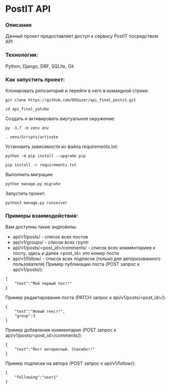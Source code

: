 # PostIT API
### Описание
Данный проект предоставляет доступ к сервису PostIT посредством API.

### Технологии:
Python, Django, DRF, SQLite, Git

### Как запустить проект:

Клонировать репозиторий и перейти в него в командной строке:

```
git clone https://github.com/DOSuzer/api_final_postit.git
```

```
cd api_final_yatube
```

Cоздать и активировать виртуальное окружение:

```
py -3.7 -m venv env
```

```
. venv/Scripts/activate
```

Установить зависимости из файла requirements.txt:

```
python -m pip install --upgrade pip
```

```
pip install -r requirements.txt
```

Выполнить миграции:

```
python manage.py migrate
```

Запустить проект:

```
python3 manage.py runserver
```
### Примеры взаимодействия:
Вам доступны такие эндпойнты:
- api/v1/posts/ - список всех постов
- api/v1/groups/ - список всех групп
- api/v1/posts/<post_id>/comments/ - список всех комментариев к посту, здесь и далее <post_id> это номер поста
- api/v1/follow/ - список всех подписок (только для авторизованного пользователя)
Пример публикации поста (POST запрос к api/v1/posts/):
```
{
    "text":"Мой первый пост!"
}
```
Пример редактирования поста (PATCH запрос к api/v1/posts/<post_id>/):
```
{
    "text":"Новый текст!",
    "group":3
}
```
Пример добавления комментария (POST запрос к api/v1/posts/<post_id>/comments/):
```
{
    "text":"Пост интересный. Спасибо!!"
}
```
Пример подписки на автора (POST запрос к api/v1/follow/):
```
{
    "following":"user1"
}
```
